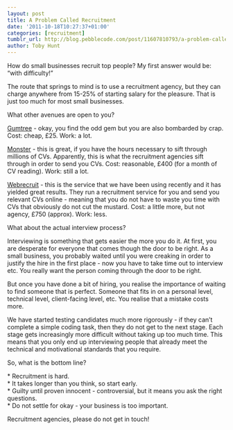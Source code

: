 ```yaml
---
layout: post
title: A Problem Called Recruitment
date: '2011-10-18T10:27:37+01:00'
categories: [recruitment]
tumblr_url: http://blog.pebblecode.com/post/11607810793/a-problem-called-recruitment
author: Toby Hunt
---
```

<p>How do small businesses recruit top people? My first answer would be: &ldquo;with difficulty!&rdquo; </p>

<p>The route that springs to mind is to use a recruitment agency, but they can charge anywhere from 15-25% of starting salary for the pleasure. That is just too much for most small businesses. </p>

<p>What other avenues are open to you? </p>

<p><a href="http://www.gumtree.com">Gumtree</a> - okay, you find the odd gem but you are also bombarded by crap. Cost: cheap, £25. Work: a lot.</p>

<p><a href="http://www.monster.co.uk">Monster</a> - this is great, if you have the hours necessary to sift through millions of CVs. Apparently, this is what the recruitment agencies sift through in order to send you CVs. Cost: reasonable, £400 (for a month of CV reading). Work: still a lot.</p>

<p><a href="http://www.webrecruit.co.uk/">Webrecruit</a> - this is the service that we have been using recently and it has yielded great results. They run a recruitment service for you and send you relevant CVs online - meaning that you do not have to waste you time with CVs that obviously do not cut the mustard. Cost: a little more, but not agency, £750 (approx). Work: less.</p>

<p>What about the actual interview process?</p>

<p>Interviewing is something that gets easier the more you do it. At first, you are desperate for everyone that comes though the door to be right. As a small business, you probably waited until you were creaking in order to justify the hire in the first place - now you have to take time out to interview etc. You really want the person coming through the door to be right. </p>

<p>But once you have done a bit of hiring, you realise the importance of waiting to find someone that is perfect. Someone that fits in on a personal level, technical level, client-facing level, etc. You realise that a mistake costs more. </p>

<p>We have started testing candidates much more rigorously - if they can&rsquo;t complete a simple coding task, then they do not get to the next stage. Each stage gets increasingly more difficult without taking up too much time. This means that you only end up interviewing people that already meet the technical and motivational standards that you require. </p>

<p>So, what is the bottom line?</p>

<p>* Recruitment is hard.<br/>
* It takes longer than you think, so start early.<br/>
* Guilty until proven innocent - controversial, but it means you ask the right questions.<br/>
* Do not settle for okay - your business is too important. </p>

<p>Recruitment agencies, please do not get in touch!</p>
